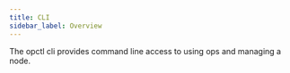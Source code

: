```yaml
---
title: CLI
sidebar_label: Overview
---
```


The opctl cli provides command line access to using ops and managing a node.
